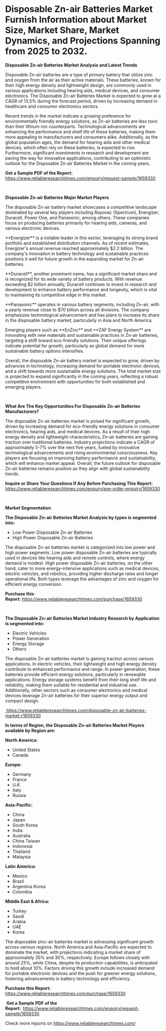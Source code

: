 <p><h1>Disposable Zn-air Batteries Market Furnish Information about Market Size, Market Share, Market Dynamics, and Projections Spanning from 2025 to 2032.</h1></p><p><strong>Disposable Zn-air Batteries Market Analysis and Latest Trends</strong></p>
<p><p>Disposable Zn-air batteries are a type of primary battery that utilize zinc and oxygen from the air as their active materials. These batteries, known for their high energy density and lightweight design, are commonly used in various applications including hearing aids, medical devices, and consumer electronics. The Disposable Zn-air Batteries Market is expected to grow at a CAGR of 13.5% during the forecast period, driven by increasing demand in healthcare and consumer electronics sectors.</p><p>Recent trends in the market indicate a growing preference for environmentally friendly energy solutions, as Zn-air batteries are less toxic than their lithium-ion counterparts. Technological advancements are enhancing the performance and shelf life of these batteries, making them more appealing to manufacturers and consumers alike. Additionally, as the global population ages, the demand for hearing aids and other medical devices, which often rely on these batteries, is expected to rise. Furthermore, significant investments in research and development are paving the way for innovative applications, contributing to an optimistic outlook for the Disposable Zn-air Batteries Market in the coming years.</p></p>
<p><strong>Get a Sample PDF of the Report:&nbsp;</strong> <a href="https://www.reliableresearchtimes.com/enquiry/request-sample/1659330?utm_campaign=3554&utm_medium=2&utm_source=Github&utm_content=ia&utm_term=23032025&utm_id=disposable-zn-air-batteries">https://www.reliableresearchtimes.com/enquiry/request-sample/1659330</a></p>
<p>&nbsp;</p>
<p><strong>Disposable Zn-air Batteries Major Market Players</strong></p>
<p><p>The disposable Zn-air battery market showcases a competitive landscape dominated by several key players including Rayovac (Spectrum), Energizer, Duracell, Power One, and Panasonic, among others. These companies focus on producing batteries primarily for hearing aids, cameras, and various electronic devices.</p><p>**Energizer** is a notable leader in this sector, leveraging its strong brand portfolio and established distribution channels. As of recent estimates, Energizer's annual revenue reached approximately $2.2 billion. The company's innovation in battery technology and sustainable practices positions it well for future growth in the expanding market for Zn-air batteries.</p><p>**Duracell**, another prominent name, has a significant market share and is recognized for its wide variety of battery products. With revenue exceeding $2 billion annually, Duracell continues to invest in research and development to enhance battery performance and longevity, which is vital to maintaining its competitive edge in this market.</p><p>**Panasonic** operates in various battery segments, including Zn-air, with a yearly revenue close to $70 billion across all divisions. The company emphasizes technological advancement and has plans to increase its share in the disposable battery market, particularly in Asia and North America.</p><p>Emerging players such as **EnZinc** and **ZAF Energy System** are innovating with new materials and sustainable practices in Zn-air batteries, targeting a shift toward eco-friendly solutions. Their unique offerings indicate potential for growth, particularly as global demand for more sustainable battery options intensifies.</p><p>Overall, the disposable Zn-air battery market is expected to grow, driven by advances in technology, increasing demand for portable electronic devices, and a shift towards more sustainable energy solutions. The total market size is projected to expand significantly in the coming years, reflecting a robust competitive environment with opportunities for both established and emerging players.</p></p>
<p>&nbsp;</p>
<p><strong>What Are The Key Opportunities For Disposable Zn-air Batteries Manufacturers?</strong></p>
<p><p>The disposable Zn-air batteries market is poised for significant growth, driven by increasing demand for eco-friendly energy solutions in consumer electronics, hearing aids, and medical devices. As a result of their high energy density and lightweight characteristics, Zn-air batteries are gaining traction over traditional batteries. Industry projections indicate a CAGR of approximately 5-7% over the next five years, fueled by innovative technological advancements and rising environmental consciousness. Key players are focusing on improving battery performance and sustainability, which will enhance market appeal. Overall, the future outlook for disposable Zn-air batteries remains positive as they align with global sustainability trends.</p></p>
<p><strong>Inquire or Share Your Questions If Any Before Purchasing This Report:</strong> <a href="https://www.reliableresearchtimes.com/enquiry/pre-order-enquiry/1659330?utm_campaign=3554&utm_medium=2&utm_source=Github&utm_content=ia&utm_term=23032025&utm_id=disposable-zn-air-batteries">https://www.reliableresearchtimes.com/enquiry/pre-order-enquiry/1659330</a></p>
<p>&nbsp;</p>
<p><strong>Market Segmentation</strong></p>
<p><strong>The Disposable Zn-air Batteries Market Analysis by types is segmented into:</strong></p>
<p><ul><li>Low Power Disposable Zn-air Batteries</li><li>High Power Disposable Zn-air Batteries</li></ul></p>
<p><p>The disposable Zn-air batteries market is categorized into low power and high power segments. Low power disposable Zn-air batteries are typically used in devices like hearing aids and remote controls, where energy demand is modest. High power disposable Zn-air batteries, on the other hand, cater to more energy-intensive applications such as medical devices, electric vehicles, and robotics, providing higher discharge rates and longer operational life. Both types leverage the advantages of zinc and oxygen for efficient energy conversion.</p></p>
<p><strong>Purchase this Report:&nbsp;</strong><a href="https://www.reliableresearchtimes.com/purchase/1659330?utm_campaign=3554&utm_medium=2&utm_source=Github&utm_content=ia&utm_term=23032025&utm_id=disposable-zn-air-batteries">https://www.reliableresearchtimes.com/purchase/1659330</a></p>
<p>&nbsp;</p>
<p><strong>The Disposable Zn-air Batteries Market Industry Research by Application is segmented into:</strong></p>
<p><ul><li>Electric Vehicles</li><li>Power Generation</li><li>Energy Storage</li><li>Others</li></ul></p>
<p><p>The disposable Zn-air batteries market is gaining traction across various applications. In electric vehicles, their lightweight and high energy density contribute to enhanced performance and range. In power generation, these batteries provide efficient energy solutions, particularly in renewable applications. Energy storage systems benefit from their long shelf life and reliability, making them suitable for residential and industrial use. Additionally, other sectors such as consumer electronics and medical devices leverage Zn-air batteries for their superior energy output and compact design.</p></p>
<p><a href="https://www.reliableresearchtimes.com/disposable-zn-air-batteries-market-r1659330?utm_campaign=3554&utm_medium=2&utm_source=Github&utm_content=ia&utm_term=23032025&utm_id=disposable-zn-air-batteries">&nbsp;https://www.reliableresearchtimes.com/disposable-zn-air-batteries-market-r1659330</a></p>
<p><strong>In terms of Region, the Disposable Zn-air Batteries Market Players available by Region are:</strong></p>
<p>
    <p> <strong> North America: </strong>
        <ul>
            <li>United States</li>
            <li>Canada</li>
        </ul>
        </p> 
    <p> <strong> Europe: </strong>
        <ul>
            <li>Germany</li>
            <li>France</li>
            <li>U.K.</li>
            <li>Italy</li>
            <li>Russia</li>
        </ul>
        </p> 
    <p> <strong> Asia-Pacific: </strong>
        <ul>
            <li>China</li>
            <li>Japan</li>
            <li>South Korea</li>
            <li>India</li>
            <li>Australia</li>
            <li>China Taiwan</li>
            <li>Indonesia</li>
            <li>Thailand</li>
            <li>Malaysia</li>
        </ul>
        </p> 
    <p> <strong> Latin America: </strong>
        <ul>
            <li>Mexico</li>
            <li>Brazil</li>
            <li>Argentina Korea</li>
            <li>Colombia</li>
        </ul>
        </p> 
    <p> <strong> Middle East & Africa: </strong>
        <ul>
            <li>Turkey</li>
            <li>Saudi</li>
            <li>Arabia</li>
            <li>UAE</li>
            <li>Korea</li>
        </ul>
    </p>
    </p>
<p><p>The disposable zinc-air batteries market is witnessing significant growth across various regions. North America and Asia-Pacific are expected to dominate the market, with projections indicating a market share of approximately 35% and 30%, respectively. Europe follows closely with around 25%, while China, despite its production capabilities, is anticipated to hold about 10%. Factors driving this growth include increased demand for portable electronic devices and the push for greener energy solutions, fostering advancements in battery technology and efficiency.</p></p>
<p><strong>Purchase this Report: </strong><a href="https://www.reliableresearchtimes.com/purchase/1659330?utm_campaign=3554&utm_medium=2&utm_source=Github&utm_content=ia&utm_term=23032025&utm_id=disposable-zn-air-batteries">https://www.reliableresearchtimes.com/purchase/1659330</a></p>
<p>&nbsp;<strong>Get a Sample PDF of the Report:&nbsp;&nbsp;</strong><a href="https://www.reliableresearchtimes.com/enquiry/request-sample/1659330?utm_campaign=3554&utm_medium=2&utm_source=Github&utm_content=ia&utm_term=23032025&utm_id=disposable-zn-air-batteries">https://www.reliableresearchtimes.com/enquiry/request-sample/1659330</a></p>
<p><strong></strong></p>
<p>Check more reports on <a href="https://www.reliableresearchtimes.com/?utm_campaign=3554&utm_medium=2&utm_source=Github&utm_content=ia&utm_term=23032025&utm_id=disposable-zn-air-batteries">https://www.reliableresearchtimes.com/</a></p>